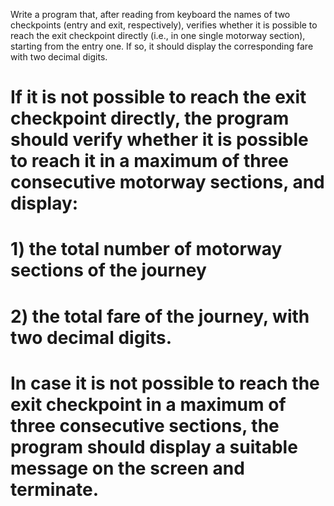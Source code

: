 Write a program that, after reading from keyboard the names of two checkpoints (entry and exit, respectively), verifies whether it is possible to reach the exit checkpoint directly (i.e., in one single motorway section), starting from the entry one. If so, it should display the corresponding fare with two decimal digits.

# If it is not possible to reach the exit checkpoint directly, the program should verify whether it is possible to reach it in a maximum of three consecutive motorway sections, and display:

# 1) the total number of motorway sections of the journey
# 2) the total fare of the journey, with two decimal digits.

# In case it is not possible to reach the exit checkpoint in a maximum of three consecutive sections, the program should display a suitable message on the screen and terminate.
